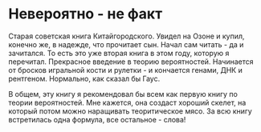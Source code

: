 # Невероятно - не факт
Старая советская книга Китайгородского. Увидел на Озоне и купил, конечно же, в надежде, что прочитает сын. 
Начал сам читать - да и зачитался. То есть это уже вторая книга в этом году, которую я перечитал.
Прекрасное введение в теорию вероятностей. Начинается от бросков игральной кости и рулетки - и кончается генами, ДНК и рентгеном.
Нормально, как сказал бы Гаус. 

В общем, эту книгу я рекомендовал бы всем как первую книгу по теории вероятностей. 
Мне кажется, она создаст хороший скелет, на который потом можно наращивать теоритическое мясо.
За всю книгу встретилась одна формула, все остальное - слова!
